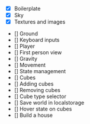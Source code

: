 - [x] Boilerplate
- [x] Sky
- [x] Textures and images
- [] Ground
- [] Keyboard inputs
- [] Player
- [] First person view
- [] Gravity
- [] Movement
- [] State management
- [] Cubes
- [] Adding cubes
- [] Removing cubes
- [] Cube type selector
- [] Save world in localstorage
- [] Hover state on cubes
- [] Build a house
